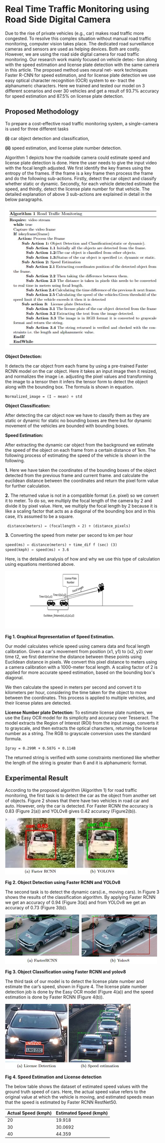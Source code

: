 # Real Time Traffic Monitoring using Road Side Digital Camera
Due to the rise of private vehicles (e.g., car) makes road traffic more congested. To resolve this complex situation without manual road traffic monitoring, computer vision takes place. The dedicated road surveillance cameras and sensors are used as helping devices. Both
are costly. However, we are using the road side digital camera for road
traffic monitoring. Our research work mainly focused on vehicle detec-
tion along with the speed estimation and license plate detection with
the same camera in this article. The proposed method uses neural net-
work techniques Faster R-CNN for speed estimation, and for license plate
detection we use easy optical character recognition (OCR) system to ex-
tract the alphanumeric characters. Here we trained and tested our model
on 3 different scenarios and over 30 vehicles and get a result of 93.7%
accuracy for speed estimation and 87.5% on license plate detection.

## Proposed Methodology
To prepare a cost-effective road traffic monitoring system, a single-camera
is used for three different tasks 

**(i)** car object detection and classification,

**(ii)** speed estimation, and license plate number detection.

Algorithm 1 depicts how the roadside camera could estimate speed and
license plate detection is done. Here the user needs to give the input video
with the focal length adjusted. We first identify the key frames using
the entropy of the frames. If the frame is a key frame then process the
frame and do the following sub-actions. Firstly, detect the car object and
classify whether static or dynamic. Secondly, for each vehicle detected
estimate the speed, and thirdly, detect the license plate number for that
vehicle. The detailed explanation of above 3 sub-actions are explained in
detail in the below paragraphs.

<img src="https://github.com/geekymonk123/Real-time-traffic-monitoring-system/blob/main/Algorithm.jpg" alt="MLBC">

**Object Detection:**

It detects the car object from each frame by using a
pre-trained Faster RCNN model on the car object. Here it takes an input
image then it resized, and normalizes the image i.e. adjusting the pixel
values and transforming the image to a tensor then it infers the tensor
form to detect the object along with the bounding box. The formula is
shown in equation.
```
Normalized_image = (I − mean) ÷ std     
```
**Object Classification:**

After detecting the car object now we have to
classify them as they are static or dynamic for static no bounding boxes
are there but for dynamic movement of the vehicles are bounded with
bounding boxes.

**Speed Estimation:**

After extracting the dynamic car object from the
background we estimate the speed of the object on each frame from a certain distance of 1km. The following process of estimating the speed of the vehicle is shown in the following.

**1.** Here we have taken the coordinates of the bounding boxes of the
object detected from the previous frame and current frame. and calculate the euclidean distance between the coordinates and return the
pixel form value for further calculation.

**2.** The returned value is not in a compatible format (i.e. pixel) so we convert it to meter. To do so, we multiply the focal length of the camera by 2 and divide it by pixel value. Here, we multiply the focal
length by 2 because it is like a scaling factor that acts as a diagonal of the bounding box and in this case, it’s assumed to be a square.
```
 distance(meters) ← (focallength ∗ 2) ÷ (distance_pixels)
```
**3.** Converting the speed from meter per second to km per hour
```
speed(ms) ← distance(meters) ÷ time_dif f (sec) (3)
speed(kmph) ← speed(ms) ∗ 3.6
```
Here, is the detailed analysis of how and why we use this type of calculation using equations mentioned above.

<img src="https://github.com/geekymonk123/Real-time-traffic-monitoring-system/blob/main/Speed%20estimation.png" alt="MLBC">

**Fig 1. Graphical Representation of Speed Estimation.**

Our model calculates vehicle speed using camera data and focal length calibration. Given a car's movement from position (x1, y1) to (x2, y2) over time t2, we first determine the distance between these points using Euclidean distance in pixels. We convert this pixel distance to meters using a camera calibration with a 1000-meter focal length. A scaling factor of 2 is applied for more accurate speed estimation, based on the bounding box's diagonal.

We then calculate the speed in meters per second and convert it to kilometers per hour, considering the time taken for the object to move between the coordinates. This process is applied to multiple vehicles, and their license plates are detected.

**License Number plate Detection:** To estimate license plate numbers, we use the Easy OCR model for its simplicity and accuracy over Tesseract. The model extracts the Region of Interest (ROI) from the input image, converts it to grayscale, and then extracts the optical characters, returning the license number as a string. The RGB to grayscale conversion uses the standard formula.
```
Igray = 0.299R + 0.587G + 0.114B
```
The returned string is verified with some constraints mentioned like
whether the length of the string is greater than 6 and it is alphanumeric
format.

## Experimental Result

According to the proposed algorithm (Algorithm 1) for road traffic monitoring, the first task is to detect the car as the object from
another set of objects. Figure 2 shows that there have two vehicles in road car and auto. However, only the car is detected. For Faster RCNN the
accuracy is 0.83 (Figure 2(a)) and YOLOv8 gives 0.42 accuracy (Figure2(b)). 

<img src="https://github.com/geekymonk123/Real-time-traffic-monitoring-system/blob/main/car.jpg" alt="MLBC">

**Fig 2. Object Detection using Faster RCNN and YOLOv8**

The second task is to detect the dynamic cars(i.e., moving cars). In
Figure 3 shows the results of the classification algorithm. By applying Faster RCNN we get an accuracy of 0.94 (Figure 3(a)) and from YOLOv8
we get an accuracy of 0.73 (Figure 3(b)). 

<img src="https://github.com/geekymonk123/Real-time-traffic-monitoring-system/blob/main/Classification.jpg" alt="MLBC">

**Fig 3. Object Classification using Faster RCNN and yolov8**

The third task of our model is to detect the license plate number and estimate the car’s speed, shown in Figure 4. The license plate number detection job is done by the Easy OCR model (Figure 4(a)) and the speed estimation is done by Faster RCNN (Figure 4(b)).

<img src="https://github.com/geekymonk123/Real-time-traffic-monitoring-system/blob/main/License_plate.jpg" alt="MLBC">

**Fig 4. Speed Estimation and License detection**

The below table shows the dataset of estimated speed values with the ground truth speed of cars. Here, the actual speed value refers to the 
original value at which the vehicle is moving, and estimated speeds mean that the speed is estimated by Faster RCNN RestNet50.

|Actual Speed (kmph)|Estimated Speed (kmph)|
|-|-|
|20|19.918|
|30|30.0692|
|40|44.359|

